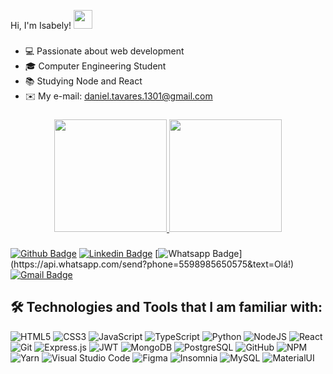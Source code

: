 Hi, I'm Isabely! <img src="https://raw.githubusercontent.com/MartinHeinz/MartinHeinz/master/wave.gif" width="30px">

###

- 💻 Passionate about web development
- 🎓 Computer Engineering Student
- 📚 Studying Node and React
- ✉️ My e-mail: daniel.tavares.1301@gmail.com

###

<div align="center">
  <a href="https://github.com/danieltavares1301">
  <img height="180em" src="https://github-readme-stats.vercel.app/api?username=danieltavares1301&show_icons=true&theme=dracula&include_all_commits=true&count_private=true"/>
  <img height="180em" src="https://github-readme-stats.vercel.app/api/top-langs/?username=danieltavares1301&layout=compact&langs_count=7&theme=dracula"/>
</div>
  
###
  
[![Github Badge](https://img.shields.io/badge/-Github-000?style=flat-square&logo=Github&logoColor=white&link=https://github.com/IsabelyDev)](https://github.com/danieltavares1301)
[![Linkedin Badge](https://img.shields.io/badge/-LinkedIn-blue?style=flat-square&logo=Linkedin&logoColor=white&link=https://www.linkedin.com/in/daniel-tavares-eng-comp/)](https://www.linkedin.com/in/daniel-tavares-eng-comp/)
[![Whatsapp Badge](https://img.shields.io/badge/-Whatsapp-4CA143?style=flat-square&labelColor=4CA143&logo=whatsapp&logoColor=white&link=https://api.whatsapp.com/send?phone=5598985650575&text=Olá!)](https://api.whatsapp.com/send?phone=5598985650575&text=Olá!)
[![Gmail Badge](https://img.shields.io/badge/-Gmail-c14438?style=flat-square&logo=Gmail&logoColor=white&link=mailto:daniel.tavares.1301@gmail.com)](mailto:daniel.tavares.1301@gmail.com)

  ## 🛠️ Technologies and Tools that I am familiar with:
![HTML5](https://img.shields.io/badge/html5-%23E34F26.svg?style=for-the-badge&logo=html5&logoColor=white&logoWidth=30)
![CSS3](https://img.shields.io/badge/css3-%231572B6.svg?style=for-the-badge&logo=css3&logoColor=white)
![JavaScript](https://img.shields.io/badge/javascript-%23323330.svg?style=for-the-badge&logo=javascript&logoColor=%23F7DF1E)
![TypeScript](https://img.shields.io/badge/typescript-%23007ACC.svg?style=for-the-badge&logo=typescript&logoColor=white)
![Python](https://img.shields.io/badge/python-%23323330.svg?style=for-the-badge&logo=python&logoColor=%23F7DF1E)
![NodeJS](https://img.shields.io/badge/node.js-6DA55F?style=for-the-badge&logo=node.js&logoColor=white)
![React](https://img.shields.io/badge/react-%2320232a.svg?style=for-the-badge&logo=react&logoColor=%2361DAFB)
![Git](https://img.shields.io/badge/git-%23F05033.svg?style=for-the-badge&logo=git&logoColor=white)
![Express.js](https://img.shields.io/badge/express.js-%23404d59.svg?style=for-the-badge&logo=express&logoColor=%2361DAFB)
![JWT](https://img.shields.io/badge/JWT-black?style=for-the-badge&logo=JSON%20web%20tokens)
![MongoDB](https://img.shields.io/badge/MongoDB-%234ea94b.svg?style=for-the-badge&logo=mongodb&logoColor=white)
![PostgreSQL](https://img.shields.io/badge/postgres-%23316192.svg?style=for-the-badge&logo=postgresql&logoColor=white)
![GitHub](https://img.shields.io/badge/github-%23121011.svg?style=for-the-badge&logo=github&logoColor=white)
![NPM](https://img.shields.io/badge/NPM-%23000000.svg?style=for-the-badge&logo=npm&logoColor=white)
![Yarn](https://img.shields.io/badge/yarn-%23316192.svg?style=for-the-badge&logo=yarn&logoColor=white)
![Visual Studio Code](https://img.shields.io/badge/Visual%20Studio%20Code-0078d7.svg?style=for-the-badge&logo=visual-studio-code&logoColor=white)
![Figma](https://img.shields.io/badge/figma-%23F24E1E.svg?style=for-the-badge&logo=figma&logoColor=white)
![Insomnia](https://img.shields.io/badge/Insomnia-black?style=for-the-badge&logo=insomnia&logoColor=5849BE)
![MySQL](https://img.shields.io/badge/mysql-%2300f.svg?style=for-the-badge&logo=mysql&logoColor=white) 
![MaterialUI](https://img.shields.io/badge/materialdesign-%231572B6.svg?style=for-the-badge&logo=materialdesign&logoColor=white)
